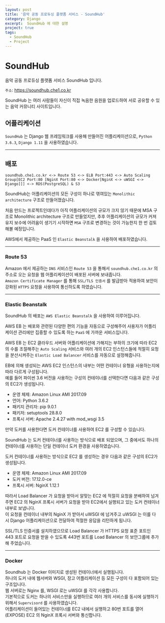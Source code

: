 ```yaml
---
layout: post
title: '음악 공동 프로듀싱 플랫폼 서비스 - SoundHub'
category: Django
excerpt:  SoundHub 에 대한 설명
project: true
tags:
  - SoundHub
  - Project
---
```


# SoundHub

음악 공동 프로듀싱 플랫폼 서비스 SoundHub 입니다.

`주소`: https://soundhub.che1.co.kr

SoundHub 는 여러 사람들이 자신이 직접 녹음한 음원을 업로드하여 서로 공유할 수 있는 음악 커뮤니티 사이트입니다.

## 어플리케이션

`SoundHub` 는 Django 웹 프레임워크를 사용해 만들어진 어플리케이션으로, `Python 3.6.3`, `Django 1.11` 을 사용하였습니다.

- - -

## 배포

```
soundhub.che1.co.kr <-> Route 53 <-> ELB Port:443 <-> Auto Scaling Group[EC2 Port:80 [NginX Port:80 <-> Docker[NginX <-> uWSGI <-> Django]]] <-> RDS(PostgreSQL) & S3
```

SoundHub는 어플리케이션의 모든 구성이 하나로 엮여있는 `Monolithic architecture` 구조로 만들어졌습니다.   

처음 만드는 프로젝트인데다가 아직 어플리케이션의 규모가 크지 않기 때문에 MSA 구조로 Monolithic architecture 구조로 만들었지만, 추후 어플리케이션의 규모가 커져 유지 보수에 어려움이 생기기 시작하면 `MSA` 구조로 변경하는 것이 가능한지 한 번 검토해볼 예정입니다.  

AWS에서 제공하는 PaaS 인 `Elastic Beanstalk` 을 사용하여 배포하였습니다.

- - -

### Route 53

Amazon 에서 제공하는 `DNS` 서비스인 `Route 53` 을 통해서 `soundhub.che1.co.kr` 의 주소로 오는 요청을 웹 어플리케이션이 배포된 서버에 보내줍니다.  
`Amazon Certificate Manager` 를 통해 `SSL/TLS 인증서` 를 발급받아 적용하여 보안이 강화된 `HTTPS` 요청을 사용하여 통신하도록 하였습니다.

- - -

### Elastic Beanstalk

SoundHub 의 배포는 `AWS Elastic Beanstalk` 을 사용하여 이루어집니다.  

AWS EB 는 배포와 관련된 다양한 편의 기능을 자동으로 구성해주어 사용자가 어플리케이션 관리에만 집중할 수 있도록 하는 `PaaS` 에 가까운 서비스입니다.  

AWS EB 는 EC2 클라우드 서버와 어플리케이션에 가해지는 부하의 크기에 따라 EC2의 수를 조절해주는 `Auto Scaling` 서비스와 여러 개의 EC2 인스턴스들에 적절히 요청을 분산시켜주는 `Elastic Load Balancer` 서비스를 자동으로 설정해줍니다.  

EB에 의해 생성되는 AWS EC2 인스턴스의 내부는 어떤 컨테이너 유형을 사용하는지에 따라 다르게 구성됩니다.  
예를 들어 파이썬 3.6 버전을 사용하는 구성의 컨테이너를 선택한다면 다음과 같은 구성의 EC2가 생성됩니다.  
- 운영 체제: Amazon Linux AMI 2017.09
- 언어: Python 3.6.2
- 패키지 관리자: pip 9.0.1
- 패키저: setuptools 28.8.0
- 프록시 서버: Apache 2.4.27 with mod_wsgi 3.5

만약 도커를 사용한다면 도커 컨테이너를 사용하여 EC2 를 구성할 수 있습니다.  

SoundHub 는 도커 컨테이너를 사용하는 방식으로 배포 되었으며, 그 중에서도 하나의 컨테이너를 사용하는 단일 컨테이너 도커 환경을 사용하였습니다.  

도커 컨테이너를 사용하는 방식으로 EC2 를 생성하는 경우 다음과 같은 구성의 EC2가 생성됩니다.  
- 운영 체제: Amazon Linux AMI 2017.09
- 도커 버전: 17.12.0-ce
- 프록시 서버: NginX 1.12.1

따라서 Load Balancer 가 요청을 받아서 알맞는 EC2 에 적절히 요청을 분배하여 넘겨주면 EC2 의 NginX 프록시 서버가 요청을 받아 EC2에서 실행되고 있는 도커 컨테이너 내부로 보냅니다.  
이 요청을 컨테이너 내부의 NginX 가 받아서 uWSGI 에 넘겨주고 uWSGI 는 이를 다시 Django 어플리케이션으로 전달하여 적절한 응답을 리턴하게 됩니다.  

SSL/TLS 인증서를 설치하였으므로 Load Balancer 가 HTTPS 요청 표준 포트인 443 포트로 요청을 받을 수 있도록 443번 포트를 Load Balancer 의 보안그룹에 추가해 주었습니다.
- - -

### Docker

Soundhub 는 Docker 이미지로 생성된 컨테이너에서 실행됩니다.  
하나의 도커 내에 웹서버와 WSGI, 장고 어플리케이션 등 모든 구성이 다 포함되어 있는 구조입니다.  
웹 서버로는 Nginx 를, WSGI 로는 uWSGI 를 각각 사용합니다.  
기본적으로 도커는 하나의 서비스만을 실행하므로 여러 개의 서비스를 동시에 실행하기 위해서 `Supervisord` 를 사용하였습니다.  
어플리케이션이 들어있는 컨테이너를 EC2 내에서 실행하고 80번 포트를 열어(EXPOSE) EC2 의 NginX 프록시 서버와 통신합니다.  


